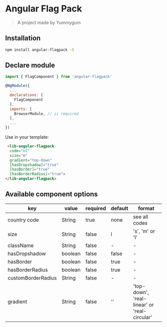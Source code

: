 # Angular Flag Pack

> A project made by Yummygum

## Installation

```bash
npm install angular-flagpack -S
```

## Declare module
```js
import { FlagComponent } from 'angular-flagpack'

@NgModule({
  ...
  declarations: [
    FlagComponent
  ],
  imports: [
    BrowserModule, // is required
  ],
  ...
})
```

Use in your template:
```html
 <lib-angular-flagpack
  code="nl"
  size="m"
  gradient="top-down"
  [hasDropshadow]="true"
  [hasBorder]="true"
  [hasBorderRadius]="true">
</lib-angular-flagpack>
```

## Available component options

| key   | value   | required | default | format |
|-------|-------|------|------|------|
| country code |  String | true | none | see all codes |
| size |  String | false | l | 's', 'm' or 'l' |
| className |  String | false | - | - |
| hasDropshadow |  boolean | false | false | - |
| hasBorder |  boolean | false | true | - |
| hasBorderRadius | boolean | false | true | - |
| customBorderRadius |  String | false | - | - |
| gradient |  String | false | '' | 'top-down', 'real-linear' or 'real-circular' |

